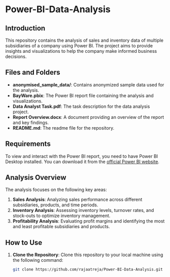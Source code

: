 # Power-BI-Data-Analysis

## Introduction

This repository contains the analysis of sales and inventory data of multiple subsidiaries of a company using Power BI. The project aims to provide insights and visualizations to help the company make informed business decisions.

## Files and Folders

- **anonymised_sample_data/**: Contains anonymized sample data used for the analysis.
- **BayWare.pbix**: The Power BI report file containing the analysis and visualizations.
- **Data Analyst Task.pdf**: The task description for the data analysis project.
- **Report Overview.docx**: A document providing an overview of the report and key findings.
- **README.md**: The readme file for the repository.

## Requirements

To view and interact with the Power BI report, you need to have Power BI Desktop installed. You can download it from the [official Power BI website](https://powerbi.microsoft.com/desktop/).

## Analysis Overview

The analysis focuses on the following key areas:

1. **Sales Analysis**: Analyzing sales performance across different subsidiaries, products, and time periods.
2. **Inventory Analysis**: Assessing inventory levels, turnover rates, and stock-outs to optimize inventory management.
3. **Profitability Analysis**: Evaluating profit margins and identifying the most and least profitable subsidiaries and products.

## How to Use

1. **Clone the Repository**: Clone this repository to your local machine using the following command:
   ```bash
   git clone https://github.com/rajaatreja/Power-BI-Data-Analysis.git
